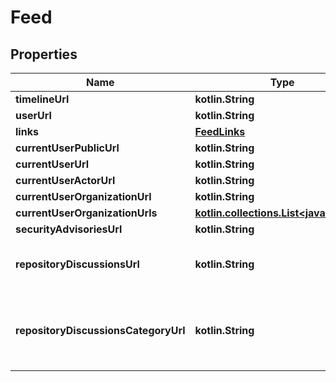 
# Feed

## Properties
Name | Type | Description | Notes
------------ | ------------- | ------------- | -------------
**timelineUrl** | **kotlin.String** |  | 
**userUrl** | **kotlin.String** |  | 
**links** | [**FeedLinks**](FeedLinks.md) |  | 
**currentUserPublicUrl** | **kotlin.String** |  |  [optional]
**currentUserUrl** | **kotlin.String** |  |  [optional]
**currentUserActorUrl** | **kotlin.String** |  |  [optional]
**currentUserOrganizationUrl** | **kotlin.String** |  |  [optional]
**currentUserOrganizationUrls** | [**kotlin.collections.List&lt;java.net.URI&gt;**](java.net.URI.md) |  |  [optional]
**securityAdvisoriesUrl** | **kotlin.String** |  |  [optional]
**repositoryDiscussionsUrl** | **kotlin.String** | A feed of discussions for a given repository. |  [optional]
**repositoryDiscussionsCategoryUrl** | **kotlin.String** | A feed of discussions for a given repository and category. |  [optional]



